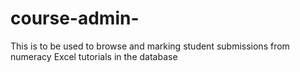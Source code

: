 # course-admin-
This is to be used to browse and marking student submissions from numeracy Excel tutorials in the database

